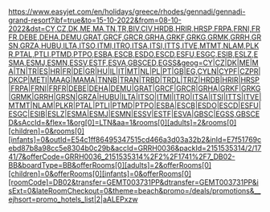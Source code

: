 https://www.easyjet.com/en/holidays/greece/rhodes/gennadi/gennadi-grand-resort?ibf=true&to=15-10-2022&from=08-10-2022&dst=CY,CZ,DK,ME,MA,TN,TR,BIV,CIV,HRDB,HRIR,HRSP,FRPA,FRNI,FRFR,DEBE,DEHA,DEMU,GRAT,GRCF,GRCR,GRHA,GRKF,GRKG,GRMK,GRRH,GRSN,GRZA,HUBU,ILTA,ITSO,ITMI,ITRO,ITSA,ITSI,ITTS,ITVE,MTMT,NLAM,PLKR,PTAL,PTLI,PTMD,PTPO,ESBA,ESCB,ESDO,ESCD,ESFU,ESGC,ESIB,ESLZ,ESMA,ESMJ,ESMN,ESSV,ESTF,ESVA,GBSCED,EGSS&geog=CY|CZ|DK|ME|MA|TN|TR|ES|HR|FR|DE|GR|HU|IL|IT|MT|NL|PL|PT|GB|EG,CYLN|CYPF|CZPR|DKCP|METI|MAAG|MAMA|TNNB|TRAN|TRBD|TRDL|TRIZ|HRDB|HRIR|HRSP|FRPA|FRNI|FRFR|DEBE|DEHA|DEMU|GRAT|GRCF|GRCR|GRHA|GRKF|GRKG|GRMK|GRRH|GRSN|GRZA|HUBU|ILTA|ITSO|ITMI|ITRO|ITSA|ITSI|ITTS|ITVE|MTMT|NLAM|PLKR|PTAL|PTLI|PTMD|PTPO|ESBA|ESCB|ESDO|ESCD|ESFU|ESGC|ESIB|ESLZ|ESMA|ESMJ|ESMN|ESSV|ESTF|ESVA|GBSC|EGSS,GBSCED&sAccId=&flex=1&org[0]=LTN&aa=1&rooms[0][adults]=2&rooms[0][children]=0&rooms[0][infants]=0&outId=E54c1ff86495347515cd466a3d03a32b2&inId=E7f51769cebd87b8a98cc5e8304b0c29b&accId=GRRH0036&packId=2151535314/2/1741/7&offerCode=GRRH0036_2151535314%2F2%2F1741%2F7_DB02-BB&boardType=BB&offerRooms[0][adults]=2&offerRooms[0][children]=0&offerRooms[0][infants]=0&offerRooms[0][roomCode]=DB02&transfer=GEMT003731PP&dtransfer=GEMT003731PP&isExt=0&lateRoomCheckout=0&theme=beach&promo=/deals/promotions&__ejhsort=promo_hotels_list|2|aALEPxzw